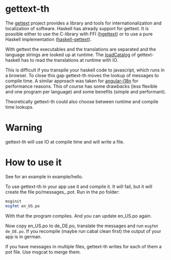 # gettext-th

The [gettext](https://www.gnu.org/software/gettext/) project provides a library and tools for internationalization and localization of software. Haskell has already support for gettext. It is possible either to use the C-library with FFI ([hgettext](https://hackage.haskell.org/package/hgettext)) or to use a pure Haskell implementation ([haskell-gettext](https://hackage.haskell.org/package/haskell-gettext-0.1.2.0)).

With gettext the executables and the translations are separated and the language strings are looked up at runtime. The [loadCatalog](https://hackage.haskell.org/package/haskell-gettext-0.1.2.0/docs/Data-Gettext.html) of gettext-haskell has to read the translations at runtime with IO.

This is difficult if you transpile your haskell code to javascript, which runs in a browser. To close this gap gettext-th moves the lookup of messages to compile time. A similar approach was taken for [angular-i18n](https://angular.io/guide/i18n-overview) for performance reasons.
This of course has some drawbacks (less flexible and one program per language) and some benefits (simple and performant).

Theoretically gettext-th could also choose between runtime and compile time lookups.

# Warning

gettext-th will use IO at compile time and will write a file.

# How to use it

See for an example in example/hello.

To use gettext-th in your app use it and compile it. It will fail, but it will create the file po/messages_<filename>.pot.
Run in the po folder:

```sh
msginit
msgfmt en_US.po
```

With that the program compiles. And you can update en_US.po again.

Now copy en_US.po to de_DE.po, translate the messages and run `msgfmt de_DE.po`.
If you recompile (maybe run cabal clean first) the output of your app is in german.

If you have messages in multiple files, gettext-th writes for each of them a pot file. Use msgcat to merge them.

